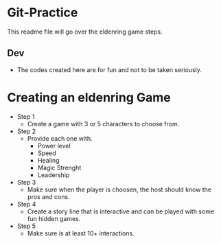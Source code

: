 # Git-Practice
This readme file will go over the eldenring game steps.

## Dev
- The codes created here are for fun and not to be taken seriously.

# Creating an eldenring Game
- Step 1
	- Create a game with 3 or 5 characters to choose from.
- Step 2
	- Provide each one with.
		- Power level
		- Speed
		- Healing
		- Magic Strenght
		- Leadership
- Step 3
	- Make sure when the player is choosen, the host should know the pros and cons.
- Step 4
	- Create a story line that is interactive and can be played with some fun hidden games.
- Step 5
	- Make sure is at least 10+ interactions.
